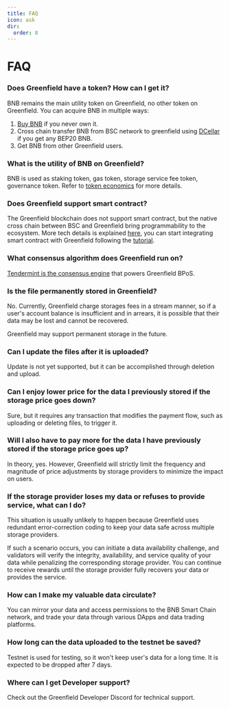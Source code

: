 ```yaml
---
title: FAQ
icon: ask
dir:
  order: 8
---
```


# FAQ

### Does Greenfield have a token? How can I get it?
BNB remains the main utility token on Greenfield, no other token on Greenfield.
You can acquire BNB in multiple ways:
1. [Buy BNB](https://www.binance.com/en/how-to-buy/bnb) if you never own it.
2. Cross chain transfer BNB from BSC network to greenfield using [DCellar](https://pending_domain_name) if you get any BEP20 BNB.
3. Get BNB from other Greenfield users.

### What is the utility of BNB on Greenfield?
BNB is used as staking token, gas token, storage service fee token, governance token. Refer to [token economics](../guide/introduction/token-economics.md)
for more details.

### Does Greenfield support smart contract? 
The Greenfield blockchain does not support smart contract, but the native cross chain between BSC and Greenfield bring
programmability to the ecosystem. More tech details is explained [here](../guide/concept/programmability.md), you can start integrating
smart contract with Greenfield following the [tutorial](../guide/dapp/quick-start.md).

### What consensus algorithm does Greenfield run on?
[Tendermint is the consensus engine](https://blog.cosmos.network/tendermint-explained-bringing-bft-based-pos-to-the-public-blockchain-domain-f22e274a0fdb) that powers Greenfield BPoS.


### Is the file permanently stored in Greenfield?
No. Currently, Greenfield charge storages fees in a stream manner, so if a user's account balance is insufficient and in arrears, 
it is possible that their data may be lost and cannot be recovered.

Greenfield may support permanent storage in the future.

### Can I update the files after it is uploaded?
Update is not yet supported, but it can be accomplished through deletion and upload.

### Can I enjoy lower price for the data I previously stored if the storage price goes down?
Sure, but it requires any transaction that modifies the payment flow, such as uploading or deleting files, to trigger it.

### Will I also have to pay more for the data I have previously stored if the storage price goes up?
In theory, yes. However, Greenfield will strictly limit the frequency and magnitude of price adjustments by storage providers to minimize the impact on users.


### If the storage provider loses my data or refuses to provide service, what can I do?
This situation is usually unlikely to happen because Greenfield uses redundant error-correction coding to keep 
your data safe across multiple storage providers.

If such a scenario occurs, you can initiate a data availability challenge, and validators will verify the integrity, 
availability, and service quality of your data while penalizing the corresponding storage provider. 
You can continue to receive rewards until the storage provider fully recovers your data or provides the service.

### How can I make my valuable data circulate?
You can mirror your data and access permissions to the BNB Smart Chain network, 
and trade your data through various DApps and data trading platforms.

### How long can the data uploaded to the testnet be saved?
Testnet is used for testing, so it won't keep user's data for a long time. It is expected to be dropped after 7 days.

### Where can I get Developer support?
Check out the Greenfield Developer Discord for technical support.
